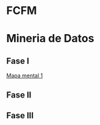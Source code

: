 # FCFM
# Mineria de Datos

## Fase I

[Mapa mental 1](https://github.com/jguillermofb/MineDat/blob/main/MapaMental_MINDA_JGFB_1794656.pdf)

## Fase II

## Fase III
